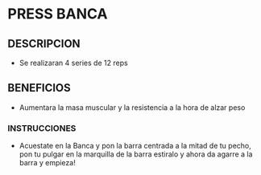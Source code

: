 # PRESS BANCA
## DESCRIPCION
- Se realizaran 4 series de 12 reps
## BENEFICIOS
- Aumentara la masa muscular y la resistencia a la hora de alzar peso

### INSTRUCCIONES

- Acuestate en la Banca y pon la barra centrada a la mitad de tu pecho, pon tu pulgar en la marquilla de la barra estiralo y ahora da agarre a la barra y empieza!